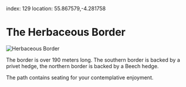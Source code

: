 index: 129
location: 55.867579,-4.281758

# The Herbaceous Border

![Herbaceous Border](herbaceous-border.jpg)

The border is over 190 meters long. The southern border is backed by a
privet hedge, the northern border is backed by a Beech hedge.

The path contains seating for your contemplative enjoyment.
